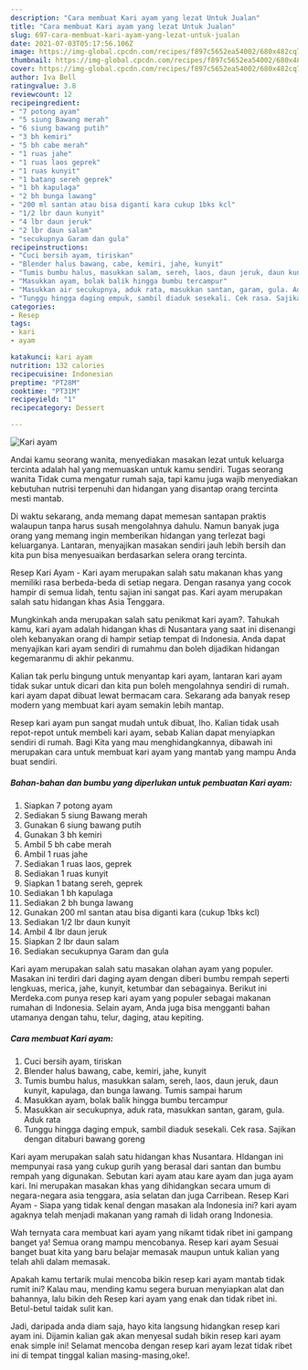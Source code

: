 ```yaml
---
description: "Cara membuat Kari ayam yang lezat Untuk Jualan"
title: "Cara membuat Kari ayam yang lezat Untuk Jualan"
slug: 697-cara-membuat-kari-ayam-yang-lezat-untuk-jualan
date: 2021-07-03T05:17:56.106Z
image: https://img-global.cpcdn.com/recipes/f897c5652ea54002/680x482cq70/kari-ayam-foto-resep-utama.jpg
thumbnail: https://img-global.cpcdn.com/recipes/f897c5652ea54002/680x482cq70/kari-ayam-foto-resep-utama.jpg
cover: https://img-global.cpcdn.com/recipes/f897c5652ea54002/680x482cq70/kari-ayam-foto-resep-utama.jpg
author: Iva Bell
ratingvalue: 3.8
reviewcount: 12
recipeingredient:
- "7 potong ayam"
- "5 siung Bawang merah"
- "6 siung bawang putih"
- "3 bh kemiri"
- "5 bh cabe merah"
- "1 ruas jahe"
- "1 ruas laos geprek"
- "1 ruas kunyit"
- "1 batang sereh geprek"
- "1 bh kapulaga"
- "2 bh bunga lawang"
- "200 ml santan atau bisa diganti kara cukup 1bks kcl"
- "1/2 lbr daun kunyit"
- "4 lbr daun jeruk"
- "2 lbr daun salam"
- "secukupnya Garam dan gula"
recipeinstructions:
- "Cuci bersih ayam, tiriskan"
- "Blender halus bawang, cabe, kemiri, jahe, kunyit"
- "Tumis bumbu halus, masukkan salam, sereh, laos, daun jeruk, daun kunyit, kapulaga, dan bunga lawang. Tumis sampai harum"
- "Masukkan ayam, bolak balik hingga bumbu tercampur"
- "Masukkan air secukupnya, aduk rata, masukkan santan, garam, gula. Aduk rata"
- "Tunggu hingga daging empuk, sambil diaduk sesekali. Cek rasa. Sajikan dengan ditaburi bawang goreng"
categories:
- Resep
tags:
- kari
- ayam

katakunci: kari ayam 
nutrition: 132 calories
recipecuisine: Indonesian
preptime: "PT28M"
cooktime: "PT31M"
recipeyield: "1"
recipecategory: Dessert

---
```



![Kari ayam](https://img-global.cpcdn.com/recipes/f897c5652ea54002/680x482cq70/kari-ayam-foto-resep-utama.jpg)

Andai kamu seorang wanita, menyediakan masakan lezat untuk keluarga tercinta adalah hal yang memuaskan untuk kamu sendiri. Tugas seorang  wanita Tidak cuma mengatur rumah saja, tapi kamu juga wajib menyediakan kebutuhan nutrisi terpenuhi dan hidangan yang disantap orang tercinta mesti mantab.

Di waktu  sekarang, anda memang dapat memesan santapan praktis walaupun tanpa harus susah mengolahnya dahulu. Namun banyak juga orang yang memang ingin memberikan hidangan yang terlezat bagi keluarganya. Lantaran, menyajikan masakan sendiri jauh lebih bersih dan kita pun bisa menyesuaikan berdasarkan selera orang tercinta. 

Resep Kari Ayam - Kari ayam merupakan salah satu makanan khas yang memiliki rasa berbeda-beda di setiap negara. Dengan rasanya yang cocok hampir di semua lidah, tentu sajian ini sangat pas. Kari ayam merupakan salah satu hidangan khas Asia Tenggara.

Mungkinkah anda merupakan salah satu penikmat kari ayam?. Tahukah kamu, kari ayam adalah hidangan khas di Nusantara yang saat ini disenangi oleh kebanyakan orang di hampir setiap tempat di Indonesia. Anda dapat menyajikan kari ayam sendiri di rumahmu dan boleh dijadikan hidangan kegemaranmu di akhir pekanmu.

Kalian tak perlu bingung untuk menyantap kari ayam, lantaran kari ayam tidak sukar untuk dicari dan kita pun boleh mengolahnya sendiri di rumah. kari ayam dapat dibuat lewat bermacam cara. Sekarang ada banyak resep modern yang membuat kari ayam semakin lebih mantap.

Resep kari ayam pun sangat mudah untuk dibuat, lho. Kalian tidak usah repot-repot untuk membeli kari ayam, sebab Kalian dapat menyiapkan sendiri di rumah. Bagi Kita yang mau menghidangkannya, dibawah ini merupakan cara untuk membuat kari ayam yang mantab yang mampu Anda buat sendiri.

<!--inarticleads1-->

##### Bahan-bahan dan bumbu yang diperlukan untuk pembuatan Kari ayam:

1. Siapkan 7 potong ayam
1. Sediakan 5 siung Bawang merah
1. Gunakan 6 siung bawang putih
1. Gunakan 3 bh kemiri
1. Ambil 5 bh cabe merah
1. Ambil 1 ruas jahe
1. Sediakan 1 ruas laos, geprek
1. Sediakan 1 ruas kunyit
1. Siapkan 1 batang sereh, geprek
1. Sediakan 1 bh kapulaga
1. Sediakan 2 bh bunga lawang
1. Gunakan 200 ml santan atau bisa diganti kara (cukup 1bks kcl)
1. Sediakan 1/2 lbr daun kunyit
1. Ambil 4 lbr daun jeruk
1. Siapkan 2 lbr daun salam
1. Sediakan secukupnya Garam dan gula


Kari ayam merupakan salah satu masakan olahan ayam yang populer. Masakan ini terdiri dari daging ayam dengan diberi bumbu rempah seperti lengkuas, merica, jahe, kunyit, ketumbar dan sebagainya. Berikut ini Merdeka.com punya resep kari ayam yang populer sebagai makanan rumahan di Indonesia. Selain ayam, Anda juga bisa mengganti bahan utamanya dengan tahu, telur, daging, atau kepiting. 

<!--inarticleads2-->

##### Cara membuat Kari ayam:

1. Cuci bersih ayam, tiriskan
1. Blender halus bawang, cabe, kemiri, jahe, kunyit
1. Tumis bumbu halus, masukkan salam, sereh, laos, daun jeruk, daun kunyit, kapulaga, dan bunga lawang. Tumis sampai harum
1. Masukkan ayam, bolak balik hingga bumbu tercampur
1. Masukkan air secukupnya, aduk rata, masukkan santan, garam, gula. Aduk rata
1. Tunggu hingga daging empuk, sambil diaduk sesekali. Cek rasa. Sajikan dengan ditaburi bawang goreng


Kari ayam merupakan salah satu hidangan khas Nusantara. HIdangan ini mempunyai rasa yang cukup gurih yang berasal dari santan dan bumbu rempah yang digunakan. Sebutan kari ayam atau kare ayam dan juga ayam kari. Ini merupakan masakan khas yang dihidangkan secara umum di negara-negara asia tenggara, asia selatan dan juga Carribean. Resep Kari Ayam - Siapa yang tidak kenal dengan masakan ala Indonesia ini? kari ayam agaknya telah menjadi makanan yang ramah di lidah orang Indonesia. 

Wah ternyata cara membuat kari ayam yang nikamt tidak ribet ini gampang banget ya! Semua orang mampu mencobanya. Resep kari ayam Sesuai banget buat kita yang baru belajar memasak maupun untuk kalian yang telah ahli dalam memasak.

Apakah kamu tertarik mulai mencoba bikin resep kari ayam mantab tidak rumit ini? Kalau mau, mending kamu segera buruan menyiapkan alat dan bahannya, lalu bikin deh Resep kari ayam yang enak dan tidak ribet ini. Betul-betul taidak sulit kan. 

Jadi, daripada anda diam saja, hayo kita langsung hidangkan resep kari ayam ini. Dijamin kalian gak akan menyesal sudah bikin resep kari ayam enak simple ini! Selamat mencoba dengan resep kari ayam lezat tidak ribet ini di tempat tinggal kalian masing-masing,oke!.

